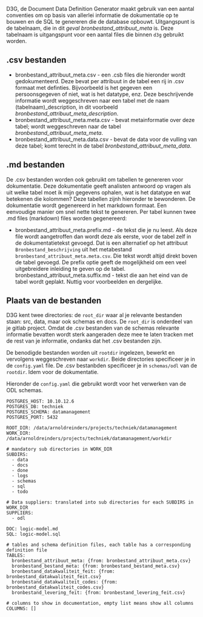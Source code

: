 D3G, de Document Data Definition Generator maakt gebruik van een aantal conventies om op basis van allerlei informatie de dokumentatie op te bouwen en de SQL te genereren die de database opbouwt. Uitgangspunt is de tabelnaam, die in dit *geval bronbestand_attribuut_meta* is. Deze tabelnaam is uitgangspunt voor een aantal files die binnen `d3g` gebruikt worden.

## .csv bestanden
- bronbestand_attribuut_meta.csv - een .csb files die hieronder wordt gedokumenteerd. Deze bevat per attribuut in de tabel een rij in .csv formaat met definties. Bijvoorbeeld is het gegeven een persoonsgegeven of niet, wat is het datatype, enz. Deze beschrijvende informatie wordt weggeschreven naar een tabel met de naam (tabelnaam)_description, in dit voorbeeld *bronbestand_attribuut_meta_description*. 
- bronbestand_attribuut_meta.meta.csv - bevat metainformatie over deze tabel; wordt weggeschreven naar de tabel *bronbestand_attribuut_meta_meta*.
- bronbestand_attribuut_meta.data.csv - bevat de data voor de vulling van deze tabel; komt terecht in de tabel *bronbestand_attribuut_meta_data*.

## .md bestanden
De .csv bestanden worden ook gebruikt om tabellen te genereren voor dokumentatie. Deze dokumentatie geeft analisten antwoord op vragen als uit welke tabel moet ik mijn gegevens ophalen, wat is het datatype en wat betekenen die kolommen? Deze tabellen zijnh hieronder te bewonderen. De dokumentatie wordt gegenereerd in het markdown formaat. Een eenvoudige manier om snel nette tekst te genereren. Per tabel kunnen twee .md files (markdown) files worden gegenereerd:
- bronbestand_attribuut_meta.prefix.md - de tekst die je nu leest. Als deze file wordt aangetroffen dan wordt deze als eerste, voor de tabel zelf in de dokumentatietekst gevoegd. Dat is een alternatief op het attribuut `Bronbestand_beschrijving` uit het metabestand `bronbestand_attribuut_meta.meta.csv`. Die tekst wordt altijd direkt boven de tabel gevoegd. De prefix optie geeft de mogelijkheid om een veel uitgebreidere inleiding te geven op de tabel.
bronbestand_attribuut_meta.suffix.md - tekst die aan het eind van de tabel wordt geplakt. Nuttig voor voorbeelden en dergelijke.

## Plaats van de bestanden
D3G kent twee directories: de `root_dir` waar al je relevante bestanden staan: src, data, maar ook schemas en docs. De `root_dir` is onderdeel van je gitlab project. Omdat de .csv bestanden van de schemas relevante informatie bevatten wordt sterk aangeraden deze mee te laten tracken met de rest van je informatie, ondanks dat het .csv bestanden zijn.

De benodigde bestanden worden uit `rootdir` ingelezen, bewerkt en vervolgens weggeschreven naar `workdir`. Beide directories specificeer je in de `config.yaml` file. De .csv bestanbden specificeer je in `schemas/odl` van de `rootdir`. Idem voor de dokumentatie.

Hieronder de `config.yaml` die gebruikt wordt voor het verwerken van de ODL schemas.

```
POSTGRES_HOST: 10.10.12.6
POSTGRES_DB: techniek
POSTGRES_SCHEMA: datamanagement
POSTGRES_PORT: 5432

ROOT_DIR: /data/arnoldreinders/projects/techniek/datamanagement
WORK_DIR: /data/arnoldreinders/projects/techniek/datamanagement/workdir

# mandatory sub directories in WORK_DIR
SUBDIRS:
  - data
  - docs
  - done
  - logs
  - schemas
  - sql
  - todo

# Data suppliers: translated into sub directories for each SUBDIRS in WORK_DIR
SUPPLIERS:
  - odl

DOC: logic-model.md
SQL: logic-model.sql

# tables and schema definition files, each table has a corresponding definition file
TABLES:
  bronbestand_attribuut_meta: {from: bronbestand_attribuut_meta.csv}
  bronbestand_bestand_meta: {from: bronbestand_bestand_meta.csv}
  bronbestand_datakwaliteit_feit: {from: bronbestand_datakwaliteit_feit.csv}
  bronbestand_datakwaliteit_codes: {from: bronbestand_datakwaliteit_codes.csv}
  bronbestand_levering_feit: {from: bronbestand_levering_feit.csv}

# columns to show in documentation, empty list means show all columns
COLUMNS: []
```
